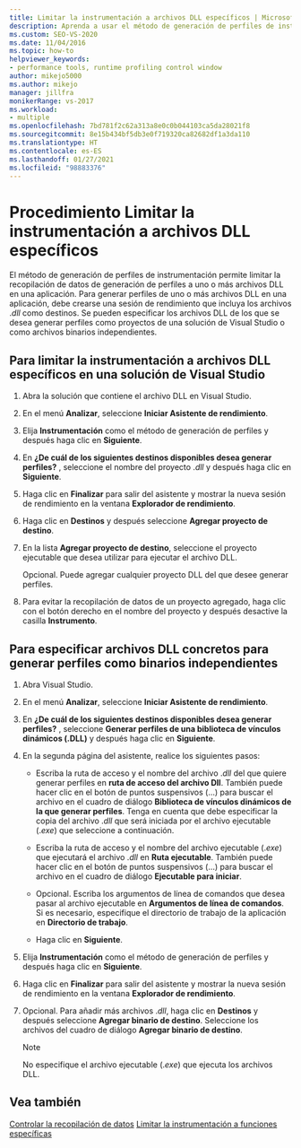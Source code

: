 ```yaml
---
title: Limitar la instrumentación a archivos DLL específicos | Microsoft Docs
description: Aprenda a usar el método de generación de perfiles de instrumentación para limitar la recopilación de datos de generación de perfiles a uno o más archivos .dll en una aplicación.
ms.custom: SEO-VS-2020
ms.date: 11/04/2016
ms.topic: how-to
helpviewer_keywords:
- performance tools, runtime profiling control window
author: mikejo5000
ms.author: mikejo
manager: jillfra
monikerRange: vs-2017
ms.workload:
- multiple
ms.openlocfilehash: 7bd781f2c62a313a8e0c0b044103ca5da28021f8
ms.sourcegitcommit: 8e15b434bf5db3e0f719320ca82682df1a3da110
ms.translationtype: HT
ms.contentlocale: es-ES
ms.lasthandoff: 01/27/2021
ms.locfileid: "98883376"
---
```

# <a name="how-to-limit-instrumentation-to-specific-dlls"></a>Procedimiento Limitar la instrumentación a archivos DLL específicos

El método de generación de perfiles de instrumentación permite limitar la recopilación de datos de generación de perfiles a uno o más archivos DLL en una aplicación. Para generar perfiles de uno o más archivos DLL en una aplicación, debe crearse una sesión de rendimiento que incluya los archivos .*dll* como destinos. Se pueden especificar los archivos DLL de los que se desea generar perfiles como proyectos de una solución de Visual Studio o como archivos binarios independientes.

## <a name="to-limit-instrumentation-to-specific-dlls-in-a-visual-studio-solution"></a>Para limitar la instrumentación a archivos DLL específicos en una solución de Visual Studio

1. Abra la solución que contiene el archivo DLL en Visual Studio.

2. En el menú **Analizar**, seleccione **Iniciar Asistente de rendimiento**.

3. Elija **Instrumentación** como el método de generación de perfiles y después haga clic en **Siguiente**.

4. En **¿De cuál de los siguientes destinos disponibles desea generar perfiles?** , seleccione el nombre del proyecto .*dll* y después haga clic en **Siguiente**.

5. Haga clic en **Finalizar** para salir del asistente y mostrar la nueva sesión de rendimiento en la ventana **Explorador de rendimiento**.

6. Haga clic en **Destinos** y después seleccione **Agregar proyecto de destino**.

7. En la lista **Agregar proyecto de destino**, seleccione el proyecto ejecutable que desea utilizar para ejecutar el archivo DLL.

     Opcional. Puede agregar cualquier proyecto DLL del que desee generar perfiles.

8. Para evitar la recopilación de datos de un proyecto agregado, haga clic con el botón derecho en el nombre del proyecto y después desactive la casilla **Instrumento**.

## <a name="to-specify-specific-dlls-to-profile-as-independent-binaries"></a>Para especificar archivos DLL concretos para generar perfiles como binarios independientes

1. Abra Visual Studio.

2. En el menú **Analizar**, seleccione **Iniciar Asistente de rendimiento**.

3. En **¿De cuál de los siguientes destinos disponibles desea generar perfiles?** , seleccione **Generar perfiles de una biblioteca de vínculos dinámicos (.DLL)** y después haga clic en **Siguiente**.

4. En la segunda página del asistente, realice los siguientes pasos:

    - Escriba la ruta de acceso y el nombre del archivo .*dll* del que quiere generar perfiles en **ruta de acceso del archivo Dll**. También puede hacer clic en el botón de puntos suspensivos (...) para buscar el archivo en el cuadro de diálogo **Biblioteca de vínculos dinámicos de la que generar perfiles**. Tenga en cuenta que debe especificar la copia del archivo .*dll* que será iniciada por el archivo ejecutable (.*exe*) que seleccione a continuación.

    - Escriba la ruta de acceso y el nombre del archivo ejecutable (.*exe*) que ejecutará el archivo .*dll* en **Ruta ejecutable**. También puede hacer clic en el botón de puntos suspensivos (...) para buscar el archivo en el cuadro de diálogo **Ejecutable para iniciar**.

    - Opcional. Escriba los argumentos de línea de comandos que desea pasar al archivo ejecutable en **Argumentos de línea de comandos**. Si es necesario, especifique el directorio de trabajo de la aplicación en **Directorio de trabajo**.

    - Haga clic en **Siguiente**.

5. Elija **Instrumentación** como el método de generación de perfiles y después haga clic en **Siguiente**.

6. Haga clic en **Finalizar** para salir del asistente y mostrar la nueva sesión de rendimiento en la ventana **Explorador de rendimiento**.

7. Opcional. Para añadir más archivos .*dll*, haga clic en **Destinos** y después seleccione **Agregar binario de destino**. Seleccione los archivos del cuadro de diálogo **Agregar binario de destino**.

    > [!NOTE]
    > No especifique el archivo ejecutable (.*exe*) que ejecuta los archivos DLL.

## <a name="see-also"></a>Vea también

[Controlar la recopilación de datos](../profiling/controlling-data-collection.md)
[ Limitar la instrumentación a funciones específicas](../profiling/how-to-limit-instrumentation-to-specific-functions.md)
